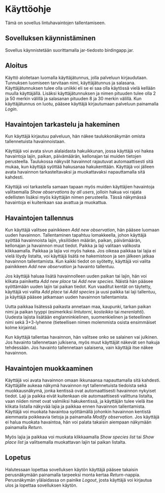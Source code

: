 # Käyttöohje

Tämä on sovellus lintuhavaintojen tallentamiseen.

## Sovelluksen käynnistäminen

Sovellus käynnistetään suorittamalla jar-tiedosto birdingapp.jar.


## Aloitus

Käyttö aloitetaan luomalla käyttäjätunnus, jolla palveluun kirjaudutaan.
Tunnuksen luomiseen tarvitaan nimi, käyttäjätunnus ja salasana. Käyttäjätunnuksen tulee olla uniikki eli se ei saa olla käytössä vielä kellään muulla käyttäjällä. Lisäksi käyttäjätunnuksen ja nimen pituuden tulee olla 2 ja 50 merkin välillä ja salasanan pituuden 8 ja 30 merkin välillä. Kun käyttäjätunnus on luotu, pääsee käyttäjä kirjautumaan palveluun painamalla *Login*.

## Havaintojen tarkastelu ja hakeminen

Kun käyttäjä kirjautuu palveluun, hän näkee taulukkonäkymän omista tallennetuista havainnoistaan.

Käyttäjä voi avata sivun alalaidasta hakuikkunan, jossa käyttäjä voi hakea havaintoja lajin, paikan, päivämäärän, kellonajan tai muiden tietojen perusteella. Taulukossa näkyvät havainnot rajautuvat automaattisesti sitä mukaa, kun käyttäjä syöttää hakusanaa hakukenttään. Käyttäjä voi jälleen avata havainnon tarkasteltavaksi ja muokattavaksi napauttamalla sitä kahdesti.

Käyttäjä voi tarkastella samaan tapaan myös muiden käyttäjien havaintoja valitsemalla *Show observations by all users*, jolloin hakua voi rajata edellisten lisäksi myös käyttäjän nimen perusteella. Tässä näkymässä havaintoja ei kuitenkaan saa avattua ja muokattua.

## Havaintojen tallennus

Kun käyttäjä valitsee painikkeen *Add new observation*, hän pääsee luomaan uuden havainnon. Tallentaminen tapahtuu lomakkeella, johon käyttäjä syöttää havainnoista lajin, yksilöiden määrän, paikan, päivämäärän, kellonajan ja havainnon muut tiedot. Paikka ja laji valitaan valikosta klikkaamalla. Paikkaa ja lajia voi myös hakea. Jos oikeaa paikkaa tai lajia ei vielä löydy listalta, voi käyttäjä lisätä ne hakemistoon ja sen jälkeen jatkaa havainnon tallentamista. Kun kaikki tiedot on syötetty, käyttäjä voi valita painikkeen *Add new observation* ja havainto tallentuu.

Jos käyttäjä haluaa lisätä havainnolleen uuden paikan tai lajin, hän voi klikata painiketta *Add new place* tai *Add new species*. Näistä hän pääsee syöttämään uuden lajin tai paikan tiedot. Kun vaaditut kentät on täytetty, käyttäjä voi valita *Add place* tai *Add species* ja uusi paikka tai laji tallentuu, ja käyttäjä pääsee jatkamaan uuden havainnon tallentamista.

Uutta paikkaa lisätessä paikasta annetaan maa, kaupunki, tarkan paikan nimi ja paikan tyyppi (esimerkiksi *lintutorni*, *kosteikko* tai *merenlahti*). Uudesta lajista
lisätään englanninkielinen, suomenkielinen ja tieteellinen nimi sekä 3+3-lyhenne (tieteellisen nimen molemmista osista ensimmäiset kolme kirjainta).

Kun käyttäjä tallentaa havainnon, hän valitsee onko se salainen vai julkinen. Jos havainto tallennetaan julkisena, myös muut käyttäjät näkevät sen hakuja tehdessään.
Jos havainto tallennetaan salaisena, vain käyttäjä itse näkee havainnon.


## Havaintojen muokkaaminen

Käyttäjä voi avata havainnon omaan ikkunaansa napauttamalla sitä kahdesti. Käyttäjälle aukeaa näkymä havainnon nyt tallennetuista tiedoista sekä muokkausnäkymä, jonka kentissä ovat automaattisesti havainnon nykyiset tiedot. Laji ja paikka eivät kuitenkaan ole automaattisesti valittuna listalta, vaan niiden nimet ovat valmiiksi hakukentissä, ja käyttäjän tulee vielä itse klikata listalla näkyvää lajia ja paikkaa ennen havainnon tallentamista. Käyttäjä voi muokata havaintoa syöttämällä johonkin havainnon kentistä aiemmasta poikkeavia tietoja ja painamalla *Modify observation*. Jos käyttäjä ei halua muokata havaintoa, hän voi palata takaisin aiempaan näkymään painamalla *Return*.

Myös lajia ja paikkaa voi muokata klikkaamalla *Show species list* tai *Show place list* ja valitsemalla muokattavan lajin tai paikan listalta.

## Lopetus

Halutessaan lopettaa sovelluksen käytön käyttäjä pääsee takaisin perusnäkymään painamalla tarpeeksi monta kertaa *Return*-nappia. Perusnäkymän ylälaidassa on painike *Logout*, josta käyttäjä voi kirjautua ulos ja lopettaa sovelluksen käytön.

